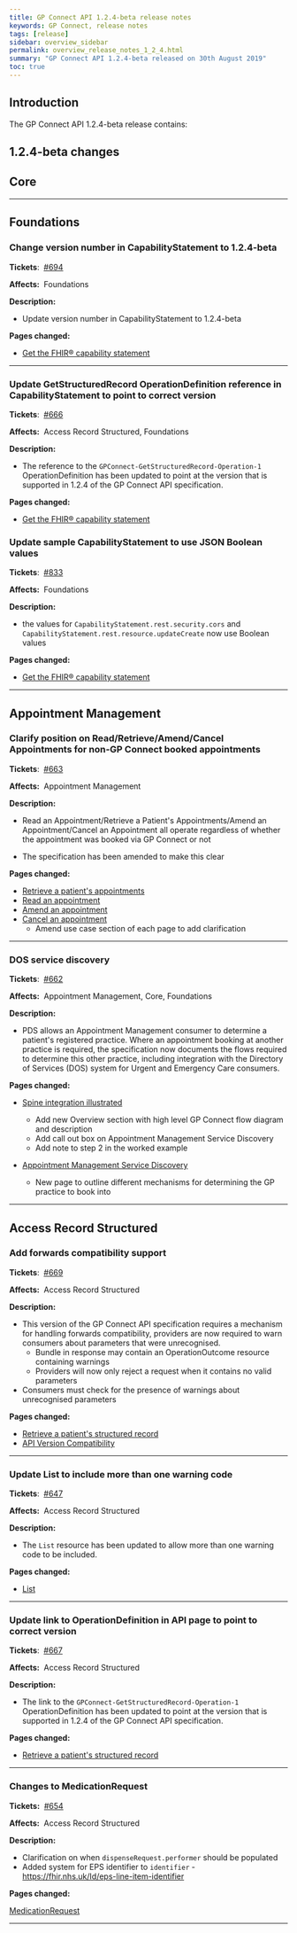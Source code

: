 ```yaml
---
title: GP Connect API 1.2.4-beta release notes
keywords: GP Connect, release notes
tags: [release]
sidebar: overview_sidebar
permalink: overview_release_notes_1_2_4.html
summary: "GP Connect API 1.2.4-beta released on 30th August 2019"
toc: true
---
```


## Introduction ##

The GP Connect API 1.2.4-beta release contains:

## 1.2.4-beta changes ##

## Core ##

---

## Foundations ##

### Change version number in CapabilityStatement to 1.2.4-beta ###

**Tickets**:&nbsp; [#694](https://github.com/nhsconnect/gpconnect/issues/694)

**Affects:**&nbsp; Foundations

**Description:**

- Update version number in CapabilityStatement to 1.2.4-beta

**Pages changed:**

- [Get the FHIR&reg; capability statement](foundations_use_case_get_the_fhir_capability_statement.html)

---

### Update GetStructuredRecord OperationDefinition reference in CapabilityStatement to point to correct version ###

**Tickets**:&nbsp; [#666](https://github.com/nhsconnect/gpconnect/issues/666)

**Affects:**&nbsp; Access Record Structured, Foundations

**Description:**

- The reference to the `GPConnect-GetStructuredRecord-Operation-1` OperationDefinition has been updated to point at the version that is supported in 1.2.4 of the GP Connect API specification.

**Pages changed:**

- [Get the FHIR&reg; capability statement](foundations_use_case_get_the_fhir_capability_statement.html)

### Update sample CapabilityStatement to use JSON Boolean values ###

**Tickets**:&nbsp; [#833](https://github.com/nhsconnect/gpconnect/issues/833)

**Affects:**&nbsp; Foundations

**Description:**

- the values for `CapabilityStatement.rest.security.cors` and `CapabilityStatement.rest.resource.updateCreate` now use Boolean values

**Pages changed:**

- [Get the FHIR&reg; capability statement](foundations_use_case_get_the_fhir_capability_statement.html)

---

## Appointment Management ##

### Clarify position on Read/Retrieve/Amend/Cancel Appointments for non-GP Connect booked appointments ###

**Tickets**:&nbsp; [#663](https://github.com/nhsconnect/gpconnect/issues/663)

**Affects:**&nbsp; Appointment Management

**Description:**

- Read an Appointment/Retrieve a Patient's Appointments/Amend an Appointment/Cancel an Appointment all operate regardless of whether the appointment was booked via GP Connect or not

- The specification has been amended to make this clear

**Pages changed:**

- [Retrieve a patient's appointments](appointments_use_case_retrieve_a_patients_appointments.html)
- [Read an appointment](appointments_use_case_read_an_appointment.html)
- [Amend an appointment](appointments_use_case_amend_an_appointment.html)
- [Cancel an appointment](appointments_use_case_cancel_an_appointment.html)
  - Amend use case section of each page to add clarification

---

### DOS service discovery ###

**Tickets**:&nbsp; [#662](https://github.com/nhsconnect/gpconnect/issues/662)

**Affects:**&nbsp; Appointment Management, Core, Foundations

**Description:**

- PDS allows an Appointment Management consumer to determine a patient's registered practice.  Where an appointment booking at another practice is required, the specification now documents the flows required to determine this other practice, including integration with the Directory of Services (DOS) system for Urgent and Emergency Care consumers.

**Pages changed:**

- [Spine integration illustrated](integration_illustrated.html)
  - Add new Overview section with high level GP Connect flow diagram and description
  - Add call out box on Appointment Management Service Discovery
  - Add note to step 2 in the worked example

- [Appointment Management Service Discovery](appointments_service_discovery.html)
  - New page to outline different mechanisms for determining the GP practice to book into

---

## Access Record Structured ##

### Add forwards compatibility support ###

**Tickets**:&nbsp; [#669](https://github.com/nhsconnect/gpconnect/issues/669)

**Affects:**&nbsp; Access Record Structured

**Description:**

- This version of the GP Connect API specification requires a mechanism for handling forwards compatibility, providers are now required to warn consumers about parameters that were unrecognised.
  - Bundle in response may contain an OperationOutcome resource containing warnings
  - Providers will now only reject a request when it contains no valid parameters
- Consumers must check for the presence of warnings about unrecognised parameters

**Pages changed:**

- [Retrieve a patient's structured record](accessrecord_structured_development_retrieve_patient_record.html)
- [API Version Compatibility](accessrecord_structured_development_version_compatibility.html)

---

### Update List to include more than one warning code ###

**Tickets**:&nbsp; [#647](https://github.com/nhsconnect/gpconnect/issues/647)

**Affects:**&nbsp; Access Record Structured

**Description:**

- The `List` resource has been updated to allow more than one warning code to be included.

**Pages changed:**

- [List](accessrecord_structured_development_list.html)

---

### Update link to OperationDefinition in API page to point to correct version ###

**Tickets**:&nbsp; [#667](https://github.com/nhsconnect/gpconnect/issues/667)

**Affects:**&nbsp; Access Record Structured

**Description:**

- The link to the `GPConnect-GetStructuredRecord-Operation-1` OperationDefinition has been updated to point at the version that is supported in 1.2.4 of the GP Connect API specification.

**Pages changed:**

- [Retrieve a patient's structured record](accessrecord_structured_development_retrieve_patient_record.html)

---

### Changes to MedicationRequest ###

**Tickets:**&nbsp; [#654](https://github.com/nhsconnect/gpconnect/issues/654)

**Affects:**&nbsp; Access Record Structured

**Description:**

- Clarification on when `dispenseRequest.performer` should be populated
- Added system for EPS identifier to `identifier` - <https://fhir.nhs.uk/Id/eps-line-item-identifier>

**Pages changed:**

[MedicationRequest](accessrecord_structured_development_medicationrequest.html)

---
